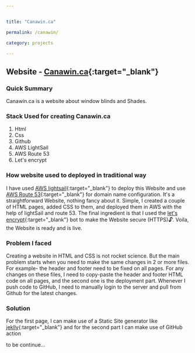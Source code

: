 ```yaml
---


title: "Canawin.ca"

permalink: /canawin/

category: projects

---
```




## Website - [Canawin.ca](https://Canawin.ca){:target="_blank"}


### Quick Summary

Canawin.ca is a website about window blinds and Shades.


### Stack Used for creating Canawin.ca
 1. Html
 2. Css
 3. Github
 4. AWS LightSail
 5. AWS Route 53
 6. Let's encrypt
 

### How website used to deployed in traditional way

I have used [AWS lightsail](https://aws.amazon.com/lightsail/){:target="_blank"} to deploy this Website and use [AWS Route 53](https://aws.amazon.com/route53/){:target="_blank"} for domain name configuration. It's a straightforward Website, nothing fancy about it. Simple, I created a couple of HTML pages, added CSS to them, and deployed them in AWS with the help of lightSail and route 53. The final ingredient is that  I used the [let's encrypt](https://letsencrypt.org){:target="_blank"} bot to make the Website secure (HTTPS)🔓. Voila, the Website is ready and is live.


### Problem I faced

Creating a website in HTML and CSS is not rocket science. But the main problem starts when you need to make the same changes in 2 or more files. For example- the header and footer need to be fixed on all pages. For any changes on these files, I need to copy-paste the header and footer HTML code on all pages, and the second one is the deployment part. Whenever I push code to GitHub, I need to manually login to the server and pull from Github for the latest changes.

### Solution

For the first page, I can make use of a Static Site generator like [jeklly](https://youtu.be/T1itpPvFWHI?list=PLLAZ4kZ9dFpOPV5C5Ay0pHaa0RJFhcmcB){:target="_blank"} and for the second part I can make use of GitHub action


to be continue...





